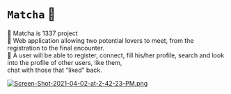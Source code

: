 # `Matcha` :couplekiss:<br/>

:dart: Matcha is 1337 project<br/>
:dart: Web application allowing two potential lovers to meet, from the registration to the final encounter.<br/>
:dart: A user will be able to register, connect, fill his/her profile, search and look into the profile of other users, like them, </br>
chat with those that “liked” back.<br/>

[![Screen-Shot-2021-04-02-at-2-42-23-PM.png](https://i.postimg.cc/VLKYyyRF/Screen-Shot-2021-04-02-at-2-42-23-PM.png)](https://postimg.cc/xcbrH4Bk)
